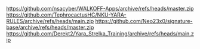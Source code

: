 https://github.com/nsacyber/WALKOFF-Apps/archive/refs/heads/master.zip
https://github.com/TephrocactusHC/NKU-YARA-RULES/archive/refs/heads/main.zip
https://github.com/Neo23x0/signature-base/archive/refs/heads/master.zip
https://github.com/Derekt2/Yara_Strelka_Training/archive/refs/heads/main.zip
